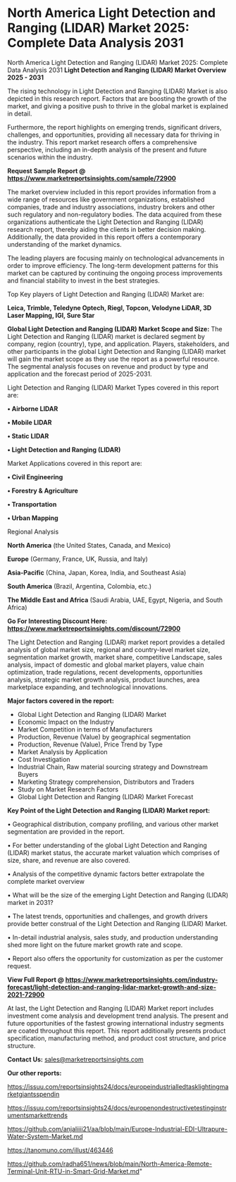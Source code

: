 # North America Light Detection and Ranging (LIDAR) Market 2025: Complete Data Analysis 2031
 North America Light Detection and Ranging (LIDAR) Market 2025: Complete Data Analysis 2031
<Strong> Light Detection and Ranging (LIDAR) Market Overview 2025 - 2031</strong>

The rising technology in Light Detection and Ranging (LIDAR) Market is also depicted in this research report. Factors that are boosting the growth of the market, and giving a positive push to thrive in the global market is explained in detail.

Furthermore, the report highlights on emerging trends, significant drivers, challenges, and opportunities, providing all necessary data for thriving in the industry. This report market research offers a comprehensive perspective, including an in-depth analysis of the present and future scenarios within the industry.

<strong>Request Sample Report @ <a href=https://www.marketreportsinsights.com/sample/72900>https://www.marketreportsinsights.com/sample/72900</a></strong>

The market overview included in this report provides information from a wide range of resources like government organizations, established companies, trade and industry associations, industry brokers and other such regulatory and non-regulatory bodies. The data acquired from these organizations authenticate the Light Detection and Ranging (LIDAR) research report, thereby aiding the clients in better decision making. Additionally, the data provided in this report offers a contemporary understanding of the market dynamics.

The leading players are focusing mainly on technological advancements in order to improve efficiency. The long-term development patterns for this market can be captured by continuing the ongoing process improvements and financial stability to invest in the best strategies.

Top Key players of Light Detection and Ranging (LIDAR) Market are:

<strong>Leica, Trimble, Teledyne Optech, Riegl, Topcon, Velodyne LiDAR, 3D Laser Mapping, IGI, Sure Star</strong>

<strong><b>Global Light Detection and Ranging (LIDAR) Market Scope and Size:</b></strong>
The Light Detection and Ranging (LIDAR) market is declared segment by company, region (country), type, and application. Players, stakeholders, and other participants in the global Light Detection and Ranging (LIDAR) market will gain the market scope as they use the report as a powerful resource. The segmental analysis focuses on revenue and product by type and application and the forecast period of 2025-2031.

Light Detection and Ranging (LIDAR) Market Types covered in this report are:

<strong>• Airborne LIDAR

• Mobile LIDAR

• Static LIDAR

• Light Detection and Ranging (LIDAR)</strong>

Market Applications covered in this report are:

<strong>• Civil Engineering

• Forestry & Agriculture

• Transportation

• Urban Mapping</strong> 

Regional Analysis

<strong>North America</strong> (the United States, Canada, and Mexico)

<strong>Europe</strong> (Germany, France, UK, Russia, and Italy)

<strong>Asia-Pacific</strong> (China, Japan, Korea, India, and Southeast Asia)

<strong>South America</strong> (Brazil, Argentina, Colombia, etc.)

<strong>The Middle East and Africa</strong> (Saudi Arabia, UAE, Egypt, Nigeria, and South Africa)

<strong>Go For Interesting Discount Here: <a href=https://www.marketreportsinsights.com/discount/72900>https://www.marketreportsinsights.com/discount/72900</a></strong>

The Light Detection and Ranging (LIDAR) market report provides a detailed analysis of global market size, regional and country-level market size, segmentation market growth, market share, competitive Landscape, sales analysis, impact of domestic and global market players, value chain optimization, trade regulations, recent developments, opportunities analysis, strategic market growth analysis, product launches, area marketplace expanding, and technological innovations.

<strong><b>Major factors covered in the report:</b></strong>
<ul>
  <li>Global Light Detection and Ranging (LIDAR) Market </li>
  <li>Economic Impact on the Industry</li>
  <li>Market Competition in terms of Manufacturers</li>
  <li>Production, Revenue (Value) by geographical segmentation</li>
  <li>Production, Revenue (Value), Price Trend by Type</li>
  <li>Market Analysis by Application</li>
  <li>Cost Investigation</li>
  <li>Industrial Chain, Raw material sourcing strategy and Downstream Buyers</li>
  <li>Marketing Strategy comprehension, Distributors and Traders</li>
  <li>Study on Market Research Factors</li>
  <li>Global Light Detection and Ranging (LIDAR) Market Forecast</li>
</ul>

<strong><b>Key Point of the Light Detection and Ranging (LIDAR) Market report:</b></strong>

• Geographical distribution, company profiling, and various other market segmentation are provided in the report.

• For better understanding of the global Light Detection and Ranging (LIDAR) market status, the accurate market valuation which comprises of size, share, and revenue are also covered.

• Analysis of the competitive dynamic factors better extrapolate the complete market overview

• What will be the size of the emerging Light Detection and Ranging (LIDAR) market in 2031?

• The latest trends, opportunities and challenges, and growth drivers provide better construal of the Light Detection and Ranging (LIDAR) Market.

• In-detail industrial analysis, sales study, and production understanding shed more light on the future market growth rate and scope.

• Report also offers the opportunity for customization as per the customer request.

<strong><b>View Full Report @ <a href=https://www.marketreportsinsights.com/industry-forecast/light-detection-and-ranging-lidar-market-growth-and-size-2021-72900>https://www.marketreportsinsights.com/industry-forecast/light-detection-and-ranging-lidar-market-growth-and-size-2021-72900</a></b></strong>


At last, the Light Detection and Ranging (LIDAR) Market report includes investment come analysis and development trend analysis. The present and future opportunities of the fastest growing international industry segments are coated throughout this report. This report additionally presents product specification, manufacturing method, and product cost structure, and price structure.

<strong>Contact Us:</strong>
sales@marketreportsinsights.com

<strong>Our other reports:</strong>

<a href=https://issuu.com/reportsinsights24/docs/europeindustrialledtasklightingmarketgiantsspendin>https://issuu.com/reportsinsights24/docs/europeindustrialledtasklightingmarketgiantsspendin</a>

<a href=https://issuu.com/reportsinsights24/docs/europenondestructivetestinginstrumentsmarkettrends>https://issuu.com/reportsinsights24/docs/europenondestructivetestinginstrumentsmarkettrends</a>

<a href=https://github.com/anjaliiii21/aa/blob/main/Europe-Industrial-EDI-Ultrapure-Water-System-Market.md>https://github.com/anjaliiii21/aa/blob/main/Europe-Industrial-EDI-Ultrapure-Water-System-Market.md</a>

<a href=https://tanomuno.com/illust/463446>https://tanomuno.com/illust/463446</a>

<a href=https://github.com/radha651/news/blob/main/North-America-Remote-Terminal-Unit-RTU-in-Smart-Grid-Market.md>https://github.com/radha651/news/blob/main/North-America-Remote-Terminal-Unit-RTU-in-Smart-Grid-Market.md</a>"
